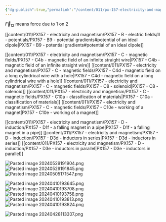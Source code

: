 ```yaml
---
{"dg-publish":true,"permalink":"/content/011/px-157-electricity-and-magnetism/review-before-exam/","created":"2024-10-01T18:50:56.259+01:00","updated":"2024-11-26T20:11:42.430+00:00"}
---
```


$\vec F_{12}$ means force due to 1 on 2

[[content/011/PX157 - electricity and magnetism/PX157 - B - electric fields/II - potentials/PX157 - B9 - potential gradients#potential of an ideal dipole\|PX157 - B9 - potential gradients#potential of an ideal dipole]]

[[content/011/PX157 - electricity and magnetism/PX157 - C - magnetic fields/PX157 - C4b - magnetic field of an infinite straight wire\|PX157 - C4b - magnetic field of an infinite straight wire]]
[[content/011/PX157 - electricity and magnetism/PX157 - C - magnetic fields/PX157 - C4d - magnetic field on a long cylindrical wire with a hole\|PX157 - C4d - magnetic field on a long cylindrical wire with a hole]]
[[content/011/PX157 - electricity and magnetism/PX157 - C - magnetic fields/PX157 - C8 - solenoid\|PX157 - C8 - solenoid]]
[[content/011/PX157 - electricity and magnetism/PX157 - C - magnetic fields/PX157 - C10a - classification of materials\|PX157 - C10a - classification of materials]]
[[content/011/PX157 - electricity and magnetism/PX157 - C - magnetic fields/PX157 - C10e - working of a magnet\|PX157 - C10e - working of a magnet]]

[[content/011/PX157 - electricity and magnetism/PX157 - D - induction/PX157 - D1f - a falling magnet in a pipe\|PX157 - D1f - a falling magnet in a pipe]]
[[content/011/PX157 - electricity and magnetism/PX157 - D - induction/PX157 - D3d - inductors in series\|PX157 - D3d - inductors in series]]
[[content/011/PX157 - electricity and magnetism/PX157 - D - induction/PX157 - D3e - inductors in parallel\|PX157 - D3e - inductors in parallel]]

![Pasted image 20240529191904.png](/img/user/pics/Pasted%20image%2020240529191904.png)
![Pasted image 20240529191845.png](/img/user/pics/Pasted%20image%2020240529191845.png)
![Pasted image 20240505171547.png](/img/user/pics/Pasted%20image%2020240505171547.png)

![Pasted image 20240410193645.png](/img/user/pics/Pasted%20image%2020240410193645.png)
![Pasted image 20240410193708.png](/img/user/pics/Pasted%20image%2020240410193708.png)
![Pasted image 20240410193758.png](/img/user/pics/Pasted%20image%2020240410193758.png)
![Pasted image 20240410193813.png](/img/user/pics/Pasted%20image%2020240410193813.png)
![Pasted image 20240410193824.png](/img/user/pics/Pasted%20image%2020240410193824.png)


![Pasted image 20240428113307.png](/img/user/pics/Pasted%20image%2020240428113307.png)